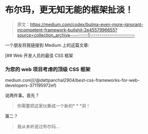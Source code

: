 # 布尔玛，更无知无能的框架扯淡！

> 原文：<https://medium.com/codex/bulma-even-more-ignorant-incompetent-framework-bullshit-2e4557996655?source=collection_archive---------1----------------------->

一个朋友将我链接到 Medium 上的这篇文章:

[](/@dattpanchal2904/best-css-frameworks-for-web-developers-371195972ef) [## Web 开发人员的最佳 CSS 框架

### 为您的 web 项目考虑的顶级 CSS 框架

medium.com](/@dattpanchal2904/best-css-frameworks-for-web-developers-371195972ef) 

说两件事。首先？

> 你需要把这家伙撕成一个新的* * *洞！

第二？

> 我从未听说过布尔玛…